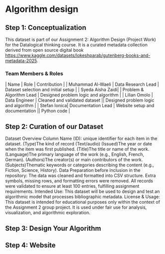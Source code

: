 # Algorithm design
## Step 1: Conceptualization
This dataset is part of our Assignment 2: Algorithm Design (Project Work) for the Datalogical thinking course. It is a curated metadata collection derived from open source digital book https://www.kaggle.com/datasets/lokeshparab/gutenberg-books-and-metadata-2025.
### Team Members & Roles
| Name | Role | Contribution |
| Muhammad Al-Waeli | Data Research Lead | Dataset selection and initial setup |
| Syeda Aisha Zaidi| | Problem & Algorithm Lead | Designed problem logic and algorithm |
| Lilian Omolo | Data Engineer | Cleaned and validated dataset || Designed problem logic and algorithm |
| Stefan Ionica| Documentation Lead | Website setup and documentation || Python code |
## Step 2: Curation of our Dataset
Dataset Overview
Column Name 
(ID): unique identifier for each item in the dataset.
(Type)The kind of record  (Text/audio)
(Issued)The year or date when the item was first published.
(Title)The title or name of the work.
(Language)The primary language of the work (e.g., English, French, German).
(Authors)The creator(s) or main contributors of the work.
(Subjects)Thematic keywords or categories describing the content (e.g., Fiction, Science, History).
Data Preparation before inclusion in the repository:
The data was cleaned and formatted into CSV structure.
Extra symbols, missing rows, and formatting errors were removed.
All records were validated to ensure at least 100 entries, fulfilling assignment requirements.
Intended Use:
This dataset will be used to design and test an algorithmic model that processes bibliographic metadata.
License & Usage:
This dataset is intended for educational purposes only within the context of the Assignment 2 group project.
It is used under fair use for analysis, visualization, and algorithmic exploration.

## Step 3: Design Your Algorithm

## Step 4: Website


